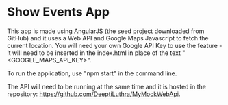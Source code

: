 Show Events App
===============

This app is made using AngularJS (the seed project downloaded from GitHub) and it uses a Web API and Google Maps Javascript to fetch the current location. You will need your own Google API Key to use the feature - it will need to be inserted in the index.html in place of the text "<GOOGLE_MAPS_API_KEY>".

To run the application, use "npm start" in the command line.

The API will need to be running at the same time and it is hosted in the repository: https://github.com/DeeptiLuthra/MyMockWebApi.